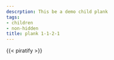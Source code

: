 ```yaml
---
descrption: This be a demo child plank
tags:
- children
- non-hidden
title: plank 1-1-2-1
---
```

{{< piratify >}}